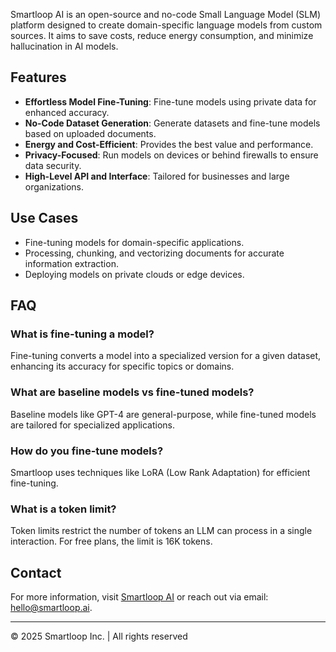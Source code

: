 Smartloop AI is an open-source and no-code Small Language Model (SLM) platform designed to create domain-specific language models from custom sources. It aims to save costs, reduce energy consumption, and minimize hallucination in AI models.

## Features
- **Effortless Model Fine-Tuning**: Fine-tune models using private data for enhanced accuracy.
- **No-Code Dataset Generation**: Generate datasets and fine-tune models based on uploaded documents.
- **Energy and Cost-Efficient**: Provides the best value and performance.
- **Privacy-Focused**: Run models on devices or behind firewalls to ensure data security.
- **High-Level API and Interface**: Tailored for businesses and large organizations.

## Use Cases
- Fine-tuning models for domain-specific applications.
- Processing, chunking, and vectorizing documents for accurate information extraction.
- Deploying models on private clouds or edge devices.

## FAQ
### What is fine-tuning a model?
Fine-tuning converts a model into a specialized version for a given dataset, enhancing its accuracy for specific topics or domains.

### What are baseline models vs fine-tuned models?
Baseline models like GPT-4 are general-purpose, while fine-tuned models are tailored for specialized applications.

### How do you fine-tune models?
Smartloop uses techniques like LoRA (Low Rank Adaptation) for efficient fine-tuning.

### What is a token limit?
Token limits restrict the number of tokens an LLM can process in a single interaction. For free plans, the limit is 16K tokens.

## Contact
For more information, visit [Smartloop AI](https://smartloop.ai/) or reach out via email: hello@smartloop.ai.

---

© 2025 Smartloop Inc. | All rights reserved
